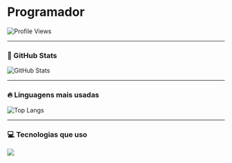# Programador

![Profile Views](https://komarev.com/ghpvc/?username=yDavidw3&color=blueviolet&style=flat)

---

### 🧠 GitHub Stats
![GitHub Stats](https://github-readme-stats.vercel.app/api?username=yDavidw3&show_icons=true&theme=dark)

---

### 🔥 Linguagens mais usadas
![Top Langs](https://github-readme-stats.vercel.app/api/top-langs/?username=yDavidw3&layout=compact&theme=dark)

---

### 💻 Tecnologias que uso
<p align="left">
  <img src="https://skillicons.dev/icons?i=java,css,javascript,python,sql" />
</p>
